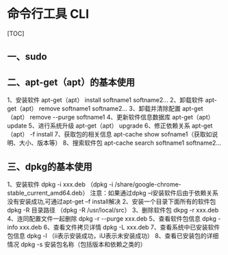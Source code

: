 # 命令行工具 CLI

[TOC]

## 一、sudo 

## 二、apt-get（apt）的基本使用

1、安装软件 
apt-get（apt） install softname1 softname2...
2、卸载软件 
apt-get（apt） remove softname1 softname2...
3、卸载并清除配置 
apt-get（apt） remove --purge softname1
4、更新软件信息数据库
apt-get（apt） update
5、进行系统升级 
apt-get（apt） upgrade
6、修正依赖关系 
apt-get（apt） -f install
7、获取包的相关信息
apt-cache show sofname1（获取如说明、大小、版本等）
8、搜索软件包 
apt-cache search softname1 softname2...

## 三、dpkg的基本使用
1、安装软件 
dpkg -i xxx.deb （dpkg -i /share/google-chrome-stable_current_amd64.deb）
注意：如果通过dpkg –i安装软件后由于依赖关系没有安装成功,可通过apt-get –f install解决
2、安装一个目录下面所有的软件包
dpkg -R 目录路径 （dpkg -R /usr/local/src）
3、删除软件包 
dkpg -r xxx.deb
4、连同配置文件一起删除
dpkg -r --purge xxx.deb
5、查看软件包信息 
dpkg -info xxx.deb
6、查看文件拷贝详情 
dpkg -L xxx.deb
7、查看系统中已安装软件包信息
dpkg -l （ii表示安装成功，iU表示未安装成功）
8、查看已安装包的详细情况 
dpkg -s 安装包名称（包括版本和依赖之类的）





